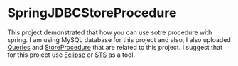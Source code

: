 # SpringJDBCStoreProcedure
This project demonstrated that how you can use sotre procedure with spring. I am using MySQL database for this project and also, I also uploaded [Queries](/src/Sqlbdquries.sql) and [StoreProcedure](/src/StoreProcedure.txt) that are related to this project. I suggest that for this project use [Eclipse](https://www.eclipse.org/downloads/) or [STS](https://spring.io/tools) as a tool.